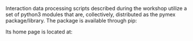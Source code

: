 Interaction data processing scripts described during the workshop utilize 
a set of python3 modules that are, collectively, distributed as the pymex 
package/library. The package is available through pip:

Its home page is located at:





